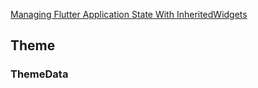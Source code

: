 
[Managing Flutter Application State With InheritedWidgets](https://medium.com/flutter/managing-flutter-application-state-with-inheritedwidgets-1140452befe1)

## Theme

### ThemeData
